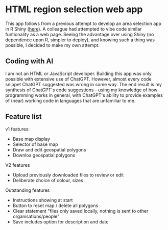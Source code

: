 # HTML region selection web app

This app follows from a previous attempt to develop an area selection app in R Shiny ([here](https://github.com/simon-anasta/region_selection_app)). A colleague had attempted to vibe code similar funtionality as a web page. Seeing the advantage over using Shiny (no dependence upon R, simpler to deploy), and knowing such a thing was possible, I decided to make my own attempt.

## Coding with AI

I am not an HTML or JavaScript developer. Building this app was only possible with extensive use of ChatGPT. However, almost every code snippet ChatGPT suggested was wrong in some way. The end result is my synthesis of ChatGPT's code suggestions - using my knowledge of how programming works in general, with ChatGPT's ability to provide examples of (near) working code in languages that are unfamiliar to me.

## Feature list

v1 features:
* Base map display
* Selector of base map
* Draw and edit geospatial polygons
* Downloa geospatial polygons

V2 features
* Upload previously downloaded files to review or edit
* Deliberate choice of colour, sizes

Outstanding features
* Instructions showing at start
* Button to reset map / delete all polygons
* Clear statement "files only saved locally, nothing is sent to other organisations/people"
* Save includes option for description and date
